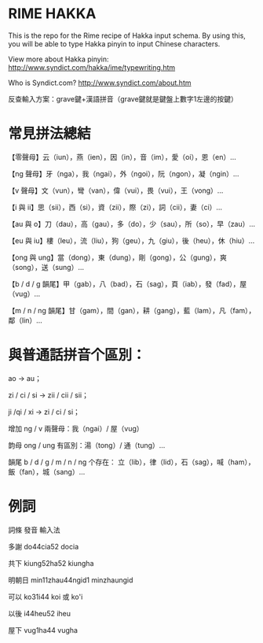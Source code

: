 # RIME HAKKA

This is the repo for the Rime recipe of Hakka input schema. By using this, you will be able to type Hakka pinyin to input Chinese characters.

View more about Hakka pinyin: http://www.syndict.com/hakka/ime/typewriting.htm

Who is Syndict.com? http://www.syndict.com/about.htm

反查輸入方案：grave鍵+漢語拼音（grave鍵就是鍵盤上數字1左邊的按鍵）

# 常見拼法總結

【零聲母】云（iun），燕（ien），因（in），音（im），愛（oi），恩（en）…

【ng 聲母】牙（nga），我（ngai），外（ngoi），阮（ngon），凝（ngin）…

【v 聲母】文（vun），彎（van），偉（vui），畏（vui），王（vong）…

【i 與 ii】思（sii），西（si），資（zii），際（zi），詞（cii），妻（ci）…

【au 與 o】刀（dau），高（gau），多（do），少（sau），所（so），早（zau）…

【eu 與 iu】樓（leu），流（liu），狗（geu），九（giu），後（heu），休（hiu）…

【ong 與 ung】當（dong），東（dung），剛（gong），公（gung），爽（song），送（sung）…

【b / d / g 韻尾】甲（gab），八（bad），石（sag），頁（iab），發（fad），屋（vug）…

【m / n / ng 韻尾】甘（gam），間（gan），耕（gang），藍（lam），凡（fam），鄰（lin）…

# 與普通話拼音个區別：

ao → au；

zi / ci / si → zii / cii / sii；

ji /qi / xi → zi / ci / si；

增加 ng / v 兩聲母：我（ngai）/ 屋（vug）

韵母 ong / ung 有區別：湯（tong）/ 通（tung）…

韻尾 b / d / g / m / n / ng 个存在： 立（lib），律（lid），石（sag），喊（ham），飯（fan），城（sang）…

# 例詞

詞條	發音	輸入法

多謝	do44cia52	docia

共下	kiung52ha52	kiungha

明朝日	min11zhau44ngid1	minzhaungid

可以	ko31i44	koi 或 ko'i

以後	i44heu52	iheu

屋下	vug1ha44	vugha


